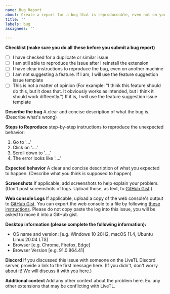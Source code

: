 ```yaml
---
name: Bug Report
about: Create a report for a bug that is reproduceable, even not on your machine
title: ''
labels: bug
assignees: ''

---
```


**Checklist (make sure you do all these before you submit a bug report)**
- [ ] I have checked for a duplicate or similar issue
- [ ] I am still able to reproduce the issue after I reinstall the extension
- [ ] I have clear instructions to reproduce the bug, even on another machine
- [ ] I am not suggesting a feature. If I am, I will use the feature suggestion issue template
- [ ] This is not a matter of opinion (For example: "I think this feature should do this, but it does that. It obviously works as intended, but i think it should work diffeently.") If it is, I will use the feature suggestion issue template

**Describe the bug**
A clear and concise description of what the bug is. (Describe what's wrong)

**Steps to Reproduce**
step-by-step instructions to reproduce the unexpected behavior:
1. Go to '...'
2. Click on '....'
3. Scroll down to '....'
4. The error looks like '....'

**Expected behavior**
A clear and concise description of what you expected to happen. (Describe what you think is supposed to happen)

**Screenshots**
If applicable, add screenshots to help explain your problem. (Don't post screenshots of logs. Upload those, as text, to [GitHub Gist](https://gist.github.com/).)

**Web console Logs** 
If applicable, upload a copy of the web console's output to [GitHub Gist](https://gist.github.com/). You can export the web console to a file by following [these instructions](https://support.shortpoint.com/support/solutions/articles/1000222881-save-browser-s-console-file).  Please do not copy paste the log into this issue, you will be asked to move it into a GitHub gist.

**Desktop information (please complete the following information):**
 - OS name and version: [e.g. Windows 10 20H2, macOS 11.4, Ubuntu Linux 20.04 LTS]
 - Browser [e.g. Chrome, Firefox, Edge]
 - Browser Version [e.g. 91.0.864.41]

**Discord**
If you discussed this issue with someone on the LiveTL Discord server, provide a link to the first message here. (If you didn't, don't worry about it! We will discuss it with you here.)

**Additional context**
Add any other context about the problem here. Ex. any other extensions that may be conflicting with LiveTL.
